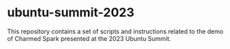 # ubuntu-summit-2023
This repository contains a set of scripts and instructions related to the demo of Charmed Spark presented at the 2023 Ubuntu Summit.
